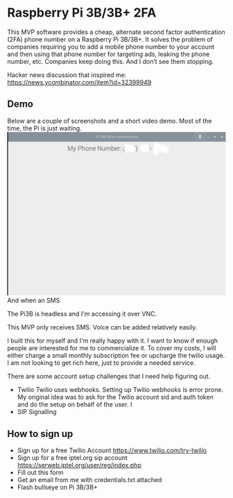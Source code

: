 # Raspberry Pi 3B/3B+ 2FA

This MVP software provides a cheap, alternate second factor authentication (2FA) phone number on a Raspberry Pi 3B/3B+.  It solves the problem of companies requiring you to add a mobile phone number to your account and then using that phone number for targeting ads, leaking the phone number, etc. Companies keep doing this.  And I don’t see them stopping.

Hacker news discussion that inspired me:
https://news.ycombinator.com/item?id=32399949

## Demo
Below are a couple of screenshots and a short video demo.
Most of the time, the Pi is just waiting.
![Screenshot](waiting.png)
And when an SMS

The Pi3B is headless and I'm accessing it over VNC.




This MVP only receives SMS.  Voice can be added relatively easily.









I built this for myself and I'm really happy with it.  I want to know if enough people are interested for me to commercialize it.
To cover my costs, I will either charge a small monthly subscription fee or upcharge the twilio usage.  I am not looking to get rich here, just to provide a needed service.

There are some account setup challenges that I need help figuring out.
* Twilio
Twilio uses webhooks.  Setting up Twilio webhooks is error prone.  My original idea was to ask for the Twilio account sid and auth token and do the setup on behalf of the user.  I 
* SIP Signalling


## How to sign up
* Sign up for a free Twilio Account https://www.twilio.com/try-twilio
* Sign up for a free iptel.org sip account https://serweb.iptel.org/user/reg/index.php
* Fill out this form
* Get an email from me with credentials.txt attached
* Flash bullseye on Pi 3B/3B+

